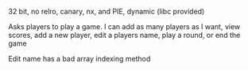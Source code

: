 32 bit, no relro, canary, nx, and PIE, dynamic (libc provided)

Asks players to play a game. I can add as many players as I want, view scores, add a new player, edit a players name, play a round, or end the game

Edit name has a bad array indexing method